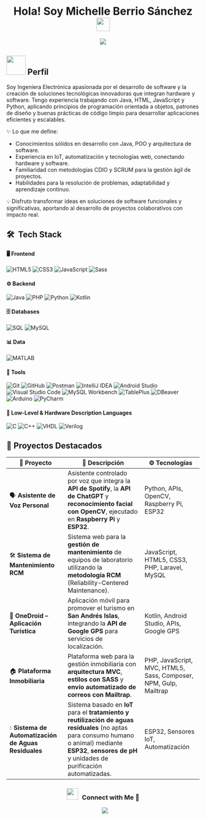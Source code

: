 <h1 align="center"><b>Hola! Soy Michelle Berrio Sánchez </b><img src="https://media.giphy.com/media/hvRJCLFzcasrR4ia7z/giphy.gif" width="35"></h1>
<p align="center">
  <a href="https://github.com/DenverCoder1/readme-typing-svg"><img src="https://readme-typing-svg.herokuapp.com?font=Time+New+Roman&color=%23C8BE25&size=25&center=true&vCenter=true&width=600&height=100&lines=Ingeniera+Electrónica;Desarrolladora+de+Software;Desarrolladora+Java;Apasionada+por+la+Tecnología;Siempre+Aprendiendo+Cosas+Nuevas"></a>
</p>


## <picture><img src = "https://github.com/7oSkaaa/7oSkaaa/blob/main/Images/about_me.gif?raw=true" width = 50px></picture> Perfil

Soy Ingeniera Electrónica apasionada por el desarrollo de software y la creación de soluciones tecnológicas innovadoras que integran hardware y software.
Tengo experiencia trabajando con Java, HTML, JavaScript y Python, aplicando principios de programación orientada a objetos, patrones de diseño y buenas prácticas de código limpio para desarrollar aplicaciones eficientes y escalables.

✨ Lo que me define:

- Conocimientos sólidos en desarrollo con Java, POO y arquitectura de software.
- Experiencia en IoT, automatización y tecnologías web, conectando hardware y software.
- Familiaridad con metodologías CDIO y SCRUM para la gestión ágil de proyectos.
- Habilidades para la resolución de problemas, adaptabilidad y aprendizaje continuo.

💡 Disfruto transformar ideas en soluciones de software funcionales y significativas, aportando al desarrollo de proyectos colaborativos con impacto real.

## 🛠 &nbsp;Tech Stack

#### 🖥️ Frontend

![HTML5](https://img.shields.io/badge/html5-%23E34F26.svg?style=for-the-badge&logo=html5&logoColor=white)
![CSS3](https://img.shields.io/badge/css3-%231572B6.svg?style=for-the-badge&logo=css3&logoColor=white)
![JavaScript](https://img.shields.io/badge/JavaScript-%23323330.svg?style=for-the-badge&logo=javascript&logoColor=F7DF1E)
![Sass](https://img.shields.io/badge/Sass-CC6699?style=for-the-badge&logo=sass&logoColor=white)


#### ⚙️ Backend

![Java](https://img.shields.io/badge/java-%23ED8B00.svg?style=for-the-badge&logo=openjdk&logoColor=white)
![PHP](https://img.shields.io/badge/PHP-%23777BB4.svg?style=for-the-badge&logo=php&logoColor=white)
![Python](https://img.shields.io/badge/Python-%2314354C.svg?style=for-the-badge&logo=python&logoColor=white)
![Kotlin](https://img.shields.io/badge/Kotlin-0095D5?style=for-the-badge&logo=kotlin&logoColor=white)

#### 🗄️ Databases

![SQL](https://img.shields.io/badge/SQL-336791?style=for-the-badge&logo=postgresql&logoColor=white)
![MySQL](https://img.shields.io/badge/MySQL-4479A1?style=for-the-badge&logo=mysql&logoColor=white)


#### 📊 Data

![MATLAB](https://img.shields.io/badge/MATLAB-0076A8?style=for-the-badge&logo=mathworks&logoColor=white)

#### 🔧 Tools

![Git](https://img.shields.io/badge/git-%23F05033.svg?style=for-the-badge&logo=git&logoColor=white)
![GitHub](https://img.shields.io/badge/github-%23121011.svg?style=for-the-badge&logo=github&logoColor=white)
![Postman](https://img.shields.io/badge/Postman-%23FF6C37.svg?style=for-the-badge&logo=postman&logoColor=white)
![IntelliJ IDEA](https://img.shields.io/badge/IntelliJIDEA-000000.svg?style=for-the-badge&logo=intellij-idea&logoColor=white)
![Android Studio](https://img.shields.io/badge/Android%20Studio-%23000000.svg?style=for-the-badge&logo=android-studio&logoColor=3DDC84)
![Visual Studio Code](https://img.shields.io/badge/Visual%20Studio%20Code-0078d7.svg?style=for-the-badge&logo=visual-studio-code&logoColor=white)
![MySQL Workbench](https://img.shields.io/badge/MySQL_Workbench-4479A1?style=for-the-badge&logo=mysql&logoColor=white)
![TablePlus](https://img.shields.io/badge/TablePlus-F58D2F?style=for-the-badge&logo=tableplus&logoColor=white)
![DBeaver](https://img.shields.io/badge/DBeaver-372923?style=for-the-badge&logoColor=white)
![Arduino](https://img.shields.io/badge/Arduino-00979D?style=for-the-badge&logo=arduino&logoColor=white)
![PyCharm](https://img.shields.io/badge/PyCharm-000000?style=for-the-badge&logo=pycharm&logoColor=white&color=21D789)


#### 🔬 Low-Level & Hardware Description Languages

![C](https://img.shields.io/badge/C-00599C?style=for-the-badge&logo=c&logoColor=white)
![C++](https://img.shields.io/badge/C++-00599C?style=for-the-badge&logo=cplusplus&logoColor=white)
![VHDL](https://img.shields.io/badge/VHDL-54397C?style=for-the-badge&logoColor=white)
![Verilog](https://img.shields.io/badge/Verilog-BA1B1D?style=for-the-badge&logoColor=white)

## 🚀 Proyectos Destacados

| 🧩 **Proyecto** | 📝 **Descripción** | ⚙️ **Tecnologías** |
|-----------------|------------------|-------------------|
| 🗣️ **Asistente de Voz Personal** | Asistente controlado por voz que integra la **API de Spotify**, la **API de ChatGPT** y **reconocimiento facial con OpenCV**, ejecutado en **Raspberry Pi** y **ESP32**. | Python, APIs, OpenCV, Raspberry Pi, ESP32 |
| 🛠️ **Sistema de Mantenimiento RCM** | Sistema web para la **gestión de mantenimiento** de equipos de laboratorio utilizando la **metodología RCM** (Reliability-Centered Maintenance). | JavaScript, HTML5, CSS3, PHP, Laravel, MySQL |
| 📱 **OneDroid – Aplicación Turística** | Aplicación móvil para promover el turismo en **San Andrés Islas**, integrando la **API de Google GPS** para servicios de localización. | Kotlin, Android Studio, APIs, Google GPS |
| 🏠 **Plataforma Inmobiliaria** | Plataforma web para la gestión inmobiliaria con **arquitectura MVC**, **estilos con SASS** y **envío automatizado de correos con Mailtrap**. | PHP, JavaScript, MVC, HTML5, Sass, Composer, NPM, Gulp, Mailtrap |
| 💧 **Sistema de Automatización de Aguas Residuales** | Sistema basado en **IoT** para el **tratamiento y reutilización de aguas residuales** (no aptas para consumo humano o animal) mediante **ESP32**, **sensores de pH** y unidades de purificación automatizadas. | ESP32, Sensores IoT, Automatización |



<h3 align="center" > <img src="https://media.giphy.com/media/iY8CRBdQXODJSCERIr/giphy.gif" width="30" height="30" style="margin-right: 10px;">Connect with Me 🤝 </h3>

<p align="center">

 <div align="center"  class="icons-social" style="margin-left: 10px;">
        <a style="margin-left: 10px;"  target="_blank" href="www.linkedin.com/in/michelle-berrio-sanchez/">
			<img src="https://img.icons8.com/doodle/40/000000/linkedin--v2.png"></a>
        <a style="margin-left: 10px;" target="_blank" href="https://www.linkedin.com/in/michelle-berrio-sanchez/">
		
	 

</p>
